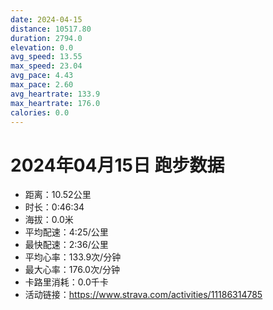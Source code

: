 ```yaml
---
date: 2024-04-15
distance: 10517.80
duration: 2794.0
elevation: 0.0
avg_speed: 13.55
max_speed: 23.04
avg_pace: 4.43
max_pace: 2.60
avg_heartrate: 133.9
max_heartrate: 176.0
calories: 0.0
---
```


# 2024年04月15日 跑步数据

- 距离：10.52公里
- 时长：0:46:34
- 海拔：0.0米
- 平均配速：4:25/公里
- 最快配速：2:36/公里
- 平均心率：133.9次/分钟
- 最大心率：176.0次/分钟
- 卡路里消耗：0.0千卡
- 活动链接：https://www.strava.com/activities/11186314785
